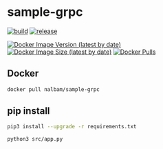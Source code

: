 # sample-grpc

[![build](https://img.shields.io/github/workflow/status/nalbam/sample-grpc/build?label=build&style=for-the-badge&logo=github)](https://github.com/nalbam/sample-grpc/actions/workflows/push.yaml)
[![release](https://img.shields.io/github/v/release/nalbam/sample-grpc?style=for-the-badge&logo=github)](https://github.com/nalbam/sample-grpc/releases)

<!-- [![CircleCI](https://circleci.com/gh/nalbam/sample-grpc.svg?style=svg)](https://circleci.com/gh/nalbam/sample-grpc) -->

[![Docker Image Version (latest by date)](https://img.shields.io/docker/v/nalbam/sample-grpc?label=Docker%20Hub&style=for-the-badge&logo=docker)](https://hub.docker.com/r/nalbam/sample-grpc)
[![Docker Image Size (latest by date)](https://img.shields.io/docker/image-size/nalbam/sample-grpc?style=for-the-badge&logo=docker)](https://hub.docker.com/r/nalbam/sample-grpc)
[![Docker Pulls](https://img.shields.io/docker/pulls/nalbam/sample-grpc?style=for-the-badge&logo=docker)](https://hub.docker.com/r/nalbam/sample-grpc)

<!-- [![DockerHub Badge](http://dockeri.co/image/nalbam/sample-grpc)](https://hub.docker.com/r/nalbam/sample-grpc/) -->

## Docker

```bash
docker pull nalbam/sample-grpc
```

## pip install

```bash
pip3 install --upgrade -r requirements.txt

python3 src/app.py
```

